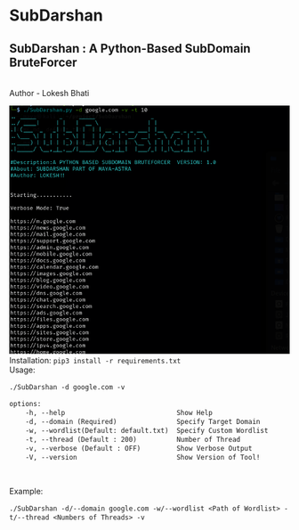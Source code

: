 # SubDarshan
## SubDarshan : A Python-Based SubDomain BruteForcer
<br>
Author - Lokesh Bhati

![](/img/image.png)
<br>
Installation:
```pip3 install -r requirements.txt```
<br>
Usage:
```
./SubDarshan -d google.com -v
```
```
options:
    -h, --help                            Show Help
    -d, --domain (Required)               Specify Target Domain
    -w, --wordlist(Default: default.txt)  Specify Custom Wordlist
    -t, --thread (Default : 200)          Number of Thread
    -v, --verbose (Default : OFF)         Show Verbose Output
    -V, --version                         Show Version of Tool!
```
<br>

Example:

```
./SubDarshan -d/--domain google.com -w/--wordlist <Path of Wordlist> -t/--thread <Numbers of Threads> -v 
```
